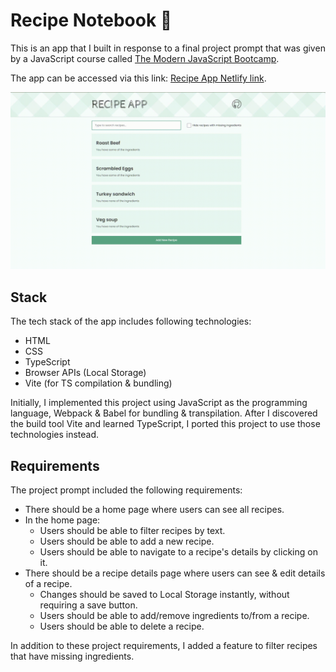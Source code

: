 # Recipe Notebook 🍰

This is an app that I built in response to a final project prompt that was given by a JavaScript course called [The Modern JavaScript Bootcamp](https://www.udemy.com/course/modern-javascript/).

The app can be accessed via this link: [Recipe App Netlify link](https://clever-poincare-1ecb5d.netlify.app).

![Recipe app homepage](./assets/screen.gif)

## Stack

The tech stack of the app includes following technologies:

- HTML
- CSS
- TypeScript
- Browser APIs (Local Storage)
- Vite (for TS compilation & bundling)

Initially, I implemented this project using JavaScript as the programming language, Webpack & Babel for bundling & transpilation. After I discovered the build tool Vite and learned TypeScript, I ported this project to use those technologies instead.

## Requirements

The project prompt included the following requirements:

- There should be a home page where users can see all recipes.
- In the home page:
  - Users should be able to filter recipes by text.
  - Users should be able to add a new recipe.
  - Users should be able to navigate to a recipe's details by clicking on it.
- There should be a recipe details page where users can see & edit details of a recipe.
  - Changes should be saved to Local Storage instantly, without requiring a save button.
  - Users should be able to add/remove ingredients to/from a recipe.
  - Users should be able to delete a recipe.

In addition to these project requirements, I added a feature to filter recipes that have missing ingredients.
